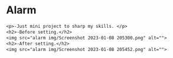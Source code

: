 # Alarm
    <p>-Just mini project to sharp my skills. </p>
    <h2>-Before setting.</h2>
    <img src="alarm img/Screenshot 2023-01-08 205300.png" alt="">
    <h2>-After setting.</h2>
    <img src="alarm img/Screenshot 2023-01-08 205452.png" alt="">
